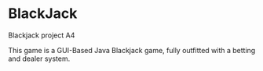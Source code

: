 # BlackJack
Blackjack project A4

This game is a GUI-Based Java Blackjack game, fully outfitted with a betting and dealer system.
